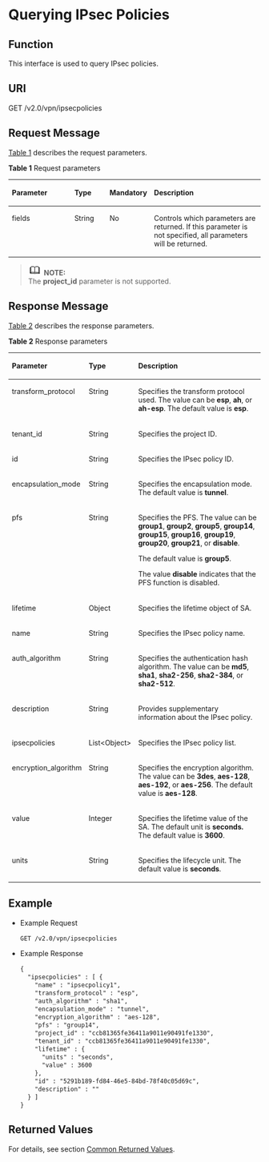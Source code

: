 # Querying IPsec Policies<a name="en_topic_0093011506"></a>

## **Function**<a name="section18389930"></a>

This interface is used to query IPsec policies.

## URI<a name="section31291646"></a>

GET /v2.0/vpn/ipsecpolicies

## Request Message<a name="section51595365"></a>

[Table 1](#table47787675)  describes the request parameters.

**Table  1**  Request parameters

<a name="table47787675"></a>
<table><thead align="left"><tr id="row19017142"><th class="cellrowborder" valign="top" width="25.507449255074494%" id="mcps1.2.5.1.1"><p id="p63993496"><a name="p63993496"></a><a name="p63993496"></a>Parameter</p>
</th>
<th class="cellrowborder" valign="top" width="14.288571142885711%" id="mcps1.2.5.1.2"><p id="p16090703"><a name="p16090703"></a><a name="p16090703"></a>Type</p>
</th>
<th class="cellrowborder" valign="top" width="14.288571142885711%" id="mcps1.2.5.1.3"><p id="p28278595"><a name="p28278595"></a><a name="p28278595"></a>Mandatory</p>
</th>
<th class="cellrowborder" valign="top" width="45.91540845915409%" id="mcps1.2.5.1.4"><p id="p8864859"><a name="p8864859"></a><a name="p8864859"></a>Description</p>
</th>
</tr>
</thead>
<tbody><tr id="row46964992"><td class="cellrowborder" valign="top" width="25.507449255074494%" headers="mcps1.2.5.1.1 "><p id="p46067993"><a name="p46067993"></a><a name="p46067993"></a>fields</p>
</td>
<td class="cellrowborder" valign="top" width="14.288571142885711%" headers="mcps1.2.5.1.2 "><p id="p40519951"><a name="p40519951"></a><a name="p40519951"></a>String</p>
</td>
<td class="cellrowborder" valign="top" width="14.288571142885711%" headers="mcps1.2.5.1.3 "><p id="p60890569"><a name="p60890569"></a><a name="p60890569"></a>No</p>
</td>
<td class="cellrowborder" valign="top" width="45.91540845915409%" headers="mcps1.2.5.1.4 "><p id="p33189039"><a name="p33189039"></a><a name="p33189039"></a>Controls which parameters are returned. If this parameter is not specified, all parameters will be returned.</p>
</td>
</tr>
</tbody>
</table>

>![](public_sys-resources/icon-note.gif) **NOTE:**   
>The  **project\_id**  parameter is not supported.  

## Response Message<a name="section61705107"></a>

[Table 2](#table3957675)  describes the response parameters.

**Table  2**  Response parameters

<a name="table3957675"></a>
<table><thead align="left"><tr id="row40026340"><th class="cellrowborder" valign="top" width="29.76%" id="mcps1.2.4.1.1"><p id="p20908074"><a name="p20908074"></a><a name="p20908074"></a>Parameter</p>
</th>
<th class="cellrowborder" valign="top" width="16.67%" id="mcps1.2.4.1.2"><p id="p15832433"><a name="p15832433"></a><a name="p15832433"></a>Type</p>
</th>
<th class="cellrowborder" valign="top" width="53.57000000000001%" id="mcps1.2.4.1.3"><p id="p59182880"><a name="p59182880"></a><a name="p59182880"></a>Description</p>
</th>
</tr>
</thead>
<tbody><tr id="row29083993"><td class="cellrowborder" valign="top" width="29.76%" headers="mcps1.2.4.1.1 "><p id="p6993202"><a name="p6993202"></a><a name="p6993202"></a>transform_protocol</p>
</td>
<td class="cellrowborder" valign="top" width="16.67%" headers="mcps1.2.4.1.2 "><p id="p29578451"><a name="p29578451"></a><a name="p29578451"></a>String</p>
</td>
<td class="cellrowborder" valign="top" width="53.57000000000001%" headers="mcps1.2.4.1.3 "><p id="p52493967"><a name="p52493967"></a><a name="p52493967"></a>Specifies the transform protocol used. The value can be <strong id="b842352706214431"><a name="b842352706214431"></a><a name="b842352706214431"></a>esp</strong>, <strong id="b842352706214435"><a name="b842352706214435"></a><a name="b842352706214435"></a>ah</strong>, or <strong id="b842352706214439"><a name="b842352706214439"></a><a name="b842352706214439"></a>ah-esp</strong>. The default value is <strong id="b842352706185243"><a name="b842352706185243"></a><a name="b842352706185243"></a>esp</strong>.</p>
</td>
</tr>
<tr id="row2683661"><td class="cellrowborder" valign="top" width="29.76%" headers="mcps1.2.4.1.1 "><p id="p16049999"><a name="p16049999"></a><a name="p16049999"></a>tenant_id</p>
</td>
<td class="cellrowborder" valign="top" width="16.67%" headers="mcps1.2.4.1.2 "><p id="p24981566"><a name="p24981566"></a><a name="p24981566"></a>String</p>
</td>
<td class="cellrowborder" valign="top" width="53.57000000000001%" headers="mcps1.2.4.1.3 "><p id="p24211521"><a name="p24211521"></a><a name="p24211521"></a>Specifies the project ID.</p>
</td>
</tr>
<tr id="row16577099"><td class="cellrowborder" valign="top" width="29.76%" headers="mcps1.2.4.1.1 "><p id="p567760"><a name="p567760"></a><a name="p567760"></a>id</p>
</td>
<td class="cellrowborder" valign="top" width="16.67%" headers="mcps1.2.4.1.2 "><p id="p45988614"><a name="p45988614"></a><a name="p45988614"></a>String</p>
</td>
<td class="cellrowborder" valign="top" width="53.57000000000001%" headers="mcps1.2.4.1.3 "><p id="p9847715"><a name="p9847715"></a><a name="p9847715"></a>Specifies the IPsec policy ID.</p>
</td>
</tr>
<tr id="row21520579"><td class="cellrowborder" valign="top" width="29.76%" headers="mcps1.2.4.1.1 "><p id="p65445301"><a name="p65445301"></a><a name="p65445301"></a>encapsulation_mode</p>
</td>
<td class="cellrowborder" valign="top" width="16.67%" headers="mcps1.2.4.1.2 "><p id="p66578044"><a name="p66578044"></a><a name="p66578044"></a>String</p>
</td>
<td class="cellrowborder" valign="top" width="53.57000000000001%" headers="mcps1.2.4.1.3 "><p id="p6956456"><a name="p6956456"></a><a name="p6956456"></a>Specifies the encapsulation mode. The default value is <strong id="b84235270617116"><a name="b84235270617116"></a><a name="b84235270617116"></a>tunnel</strong>.</p>
</td>
</tr>
<tr id="row62608109"><td class="cellrowborder" valign="top" width="29.76%" headers="mcps1.2.4.1.1 "><p id="p38092103"><a name="p38092103"></a><a name="p38092103"></a>pfs</p>
</td>
<td class="cellrowborder" valign="top" width="16.67%" headers="mcps1.2.4.1.2 "><p id="p65561530"><a name="p65561530"></a><a name="p65561530"></a>String</p>
</td>
<td class="cellrowborder" valign="top" width="53.57000000000001%" headers="mcps1.2.4.1.3 "><p id="p6588145672511"><a name="p6588145672511"></a><a name="p6588145672511"></a>Specifies the PFS. The value can be <strong id="b17777143023410"><a name="b17777143023410"></a><a name="b17777143023410"></a>group1</strong>, <strong id="b14778113093410"><a name="b14778113093410"></a><a name="b14778113093410"></a>group2</strong>, <strong id="b877812302349"><a name="b877812302349"></a><a name="b877812302349"></a>group5</strong>, <strong id="b3778143053414"><a name="b3778143053414"></a><a name="b3778143053414"></a>group14</strong>, <strong id="b37785307341"><a name="b37785307341"></a><a name="b37785307341"></a>group15</strong>, <strong id="b16779630123415"><a name="b16779630123415"></a><a name="b16779630123415"></a>group16</strong>, <strong id="b6780193053410"><a name="b6780193053410"></a><a name="b6780193053410"></a>group19</strong>, <strong id="b12780143053418"><a name="b12780143053418"></a><a name="b12780143053418"></a>group20</strong>, <strong id="b147823300346"><a name="b147823300346"></a><a name="b147823300346"></a>group21</strong>, or <strong id="b147822030143411"><a name="b147822030143411"></a><a name="b147822030143411"></a>disable</strong>.</p>
<p id="p489023122614"><a name="p489023122614"></a><a name="p489023122614"></a>The default value is <strong id="b912323216347"><a name="b912323216347"></a><a name="b912323216347"></a>group5</strong>.</p>
<p id="p2048184412287"><a name="p2048184412287"></a><a name="p2048184412287"></a>The value <strong id="b29481933163419"><a name="b29481933163419"></a><a name="b29481933163419"></a>disable</strong> indicates that the PFS function is disabled.</p>
</td>
</tr>
<tr id="row33761356"><td class="cellrowborder" valign="top" width="29.76%" headers="mcps1.2.4.1.1 "><p id="p50315352"><a name="p50315352"></a><a name="p50315352"></a>lifetime</p>
</td>
<td class="cellrowborder" valign="top" width="16.67%" headers="mcps1.2.4.1.2 "><p id="p49011679"><a name="p49011679"></a><a name="p49011679"></a>Object</p>
</td>
<td class="cellrowborder" valign="top" width="53.57000000000001%" headers="mcps1.2.4.1.3 "><p id="p47063428"><a name="p47063428"></a><a name="p47063428"></a>Specifies the lifetime object of SA.</p>
</td>
</tr>
<tr id="row20917673"><td class="cellrowborder" valign="top" width="29.76%" headers="mcps1.2.4.1.1 "><p id="p16609919"><a name="p16609919"></a><a name="p16609919"></a>name</p>
</td>
<td class="cellrowborder" valign="top" width="16.67%" headers="mcps1.2.4.1.2 "><p id="p3226198"><a name="p3226198"></a><a name="p3226198"></a>String</p>
</td>
<td class="cellrowborder" valign="top" width="53.57000000000001%" headers="mcps1.2.4.1.3 "><p id="p27795493"><a name="p27795493"></a><a name="p27795493"></a>Specifies the IPsec policy name.</p>
</td>
</tr>
<tr id="row48832851"><td class="cellrowborder" valign="top" width="29.76%" headers="mcps1.2.4.1.1 "><p id="p63146847"><a name="p63146847"></a><a name="p63146847"></a>auth_algorithm</p>
</td>
<td class="cellrowborder" valign="top" width="16.67%" headers="mcps1.2.4.1.2 "><p id="p14620943"><a name="p14620943"></a><a name="p14620943"></a>String</p>
</td>
<td class="cellrowborder" valign="top" width="53.57000000000001%" headers="mcps1.2.4.1.3 "><p id="p29441404"><a name="p29441404"></a><a name="p29441404"></a>Specifies the authentication hash algorithm. The value can be <strong id="b842352706165820"><a name="b842352706165820"></a><a name="b842352706165820"></a>md5</strong>, <strong id="b842352706165823"><a name="b842352706165823"></a><a name="b842352706165823"></a>sha1</strong>, <strong id="b842352706165833"><a name="b842352706165833"></a><a name="b842352706165833"></a>sha2-256</strong>, <strong id="b842352706165840"><a name="b842352706165840"></a><a name="b842352706165840"></a>sha2-384</strong>, or <strong id="b842352706165851"><a name="b842352706165851"></a><a name="b842352706165851"></a>sha2-512</strong>.</p>
</td>
</tr>
<tr id="row63646052"><td class="cellrowborder" valign="top" width="29.76%" headers="mcps1.2.4.1.1 "><p id="p55056607"><a name="p55056607"></a><a name="p55056607"></a>description</p>
</td>
<td class="cellrowborder" valign="top" width="16.67%" headers="mcps1.2.4.1.2 "><p id="p30400195"><a name="p30400195"></a><a name="p30400195"></a>String</p>
</td>
<td class="cellrowborder" valign="top" width="53.57000000000001%" headers="mcps1.2.4.1.3 "><p id="p8135907"><a name="p8135907"></a><a name="p8135907"></a>Provides supplementary information about the IPsec policy.</p>
</td>
</tr>
<tr id="row6114302"><td class="cellrowborder" valign="top" width="29.76%" headers="mcps1.2.4.1.1 "><p id="p25496434"><a name="p25496434"></a><a name="p25496434"></a>ipsecpolicies</p>
</td>
<td class="cellrowborder" valign="top" width="16.67%" headers="mcps1.2.4.1.2 "><p id="p51945267"><a name="p51945267"></a><a name="p51945267"></a>List&lt;Object&gt;</p>
</td>
<td class="cellrowborder" valign="top" width="53.57000000000001%" headers="mcps1.2.4.1.3 "><p id="p34085817"><a name="p34085817"></a><a name="p34085817"></a>Specifies the IPsec policy list.</p>
</td>
</tr>
<tr id="row66697461"><td class="cellrowborder" valign="top" width="29.76%" headers="mcps1.2.4.1.1 "><p id="p33785274"><a name="p33785274"></a><a name="p33785274"></a>encryption_algorithm</p>
</td>
<td class="cellrowborder" valign="top" width="16.67%" headers="mcps1.2.4.1.2 "><p id="p52252659"><a name="p52252659"></a><a name="p52252659"></a>String</p>
</td>
<td class="cellrowborder" valign="top" width="53.57000000000001%" headers="mcps1.2.4.1.3 "><p id="p37621475"><a name="p37621475"></a><a name="p37621475"></a>Specifies the encryption algorithm. The value can be <strong id="b8423527061721"><a name="b8423527061721"></a><a name="b8423527061721"></a>3des</strong>, <strong id="b84235270617211"><a name="b84235270617211"></a><a name="b84235270617211"></a>aes-128</strong>, <strong id="b84235270617219"><a name="b84235270617219"></a><a name="b84235270617219"></a>aes-192</strong>, or <strong id="b84235270617227"><a name="b84235270617227"></a><a name="b84235270617227"></a>aes-256</strong>. The default value is <strong id="b84235270617239"><a name="b84235270617239"></a><a name="b84235270617239"></a>aes-128</strong>.</p>
</td>
</tr>
<tr id="row3048957"><td class="cellrowborder" valign="top" width="29.76%" headers="mcps1.2.4.1.1 "><p id="p45638969"><a name="p45638969"></a><a name="p45638969"></a>value</p>
</td>
<td class="cellrowborder" valign="top" width="16.67%" headers="mcps1.2.4.1.2 "><p id="p5769005"><a name="p5769005"></a><a name="p5769005"></a>Integer</p>
</td>
<td class="cellrowborder" valign="top" width="53.57000000000001%" headers="mcps1.2.4.1.3 "><p id="p1048160"><a name="p1048160"></a><a name="p1048160"></a>Specifies the lifetime value of the SA. The default unit is <strong id="b842352706101036"><a name="b842352706101036"></a><a name="b842352706101036"></a>seconds.</strong> The default value is <strong id="b842352706101040"><a name="b842352706101040"></a><a name="b842352706101040"></a>3600</strong>.</p>
</td>
</tr>
<tr id="row9433441"><td class="cellrowborder" valign="top" width="29.76%" headers="mcps1.2.4.1.1 "><p id="p25911262"><a name="p25911262"></a><a name="p25911262"></a>units</p>
</td>
<td class="cellrowborder" valign="top" width="16.67%" headers="mcps1.2.4.1.2 "><p id="p18437496"><a name="p18437496"></a><a name="p18437496"></a>String</p>
</td>
<td class="cellrowborder" valign="top" width="53.57000000000001%" headers="mcps1.2.4.1.3 "><p id="p38240801"><a name="p38240801"></a><a name="p38240801"></a>Specifies the lifecycle unit. The default value is <strong id="b842352706101045"><a name="b842352706101045"></a><a name="b842352706101045"></a>seconds</strong>.</p>
</td>
</tr>
</tbody>
</table>

## Example<a name="section18475057"></a>

-   Example Request

    ```
    GET /v2.0/vpn/ipsecpolicies
    ```


-   Example Response

    ```
    {
      "ipsecpolicies" : [ {
        "name" : "ipsecpolicy1",
        "transform_protocol" : "esp",
        "auth_algorithm" : "sha1",
        "encapsulation_mode" : "tunnel",
        "encryption_algorithm" : "aes-128",
        "pfs" : "group14",
        "project_id" : "ccb81365fe36411a9011e90491fe1330",
        "tenant_id" : "ccb81365fe36411a9011e90491fe1330",
        "lifetime" : {
          "units" : "seconds",
          "value" : 3600
        },
        "id" : "5291b189-fd84-46e5-84bd-78f40c05d69c",
        "description" : ""
      } ]
    }
    ```


## Returned Values<a name="section6578292"></a>

For details, see section  [Common Returned Values](common-returned-values.md).

